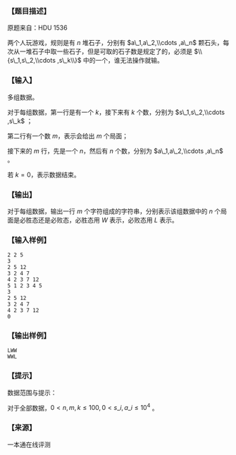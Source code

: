 ### 【题目描述】

原题来自：HDU 1536

两个人玩游戏，规则是有 $n$ 堆石子，分别有 $a\_1,a\_2,\\cdots ,a\_n$ 颗石头，每次从一堆石子中取一些石子，但是可取的石子数是规定了的，必须是 $\\{s\_1,s\_2,\\cdots ,s\_k\\}$ 中的一个，谁无法操作就输。

### 【输入】

多组数据。

对于每组数据，第一行是有一个 $k$，接下来有 $k$ 个数，分别为 $s\_1,s\_2,\\cdots ,s\_k$ ；

第二行有一个数 $m$，表示会给出 $m$ 个局面；

接下来的 $m$ 行，先是一个 $n$，然后有 $n$ 个数，分别为 $a\_1,a\_2,\\cdots ,a\_n$ 。

若 $k=0$，表示数据结束。

### 【输出】

对于每组数据，输出一行 $m$ 个字符组成的字符串，分别表示该组数据中的 $n$ 个局面是必胜态还是必败态，必胜态用 $W$ 表示，必败态用 $L$ 表示。

### 【输入样例】

```
2 2 5
3
2 5 12
3 2 4 7
4 2 3 7 12
5 1 2 3 4 5
3
2 5 12
3 2 4 7
4 2 3 7 12
0
```

### 【输出样例】

```
LWW
WWL
```

### 【提示】

数据范围与提示：

对于全部数据，$0 < n,m,k≤100,0 < s\_i , a\_i ≤10^4$ 。


 ### 【来源】

 一本通在线评测 